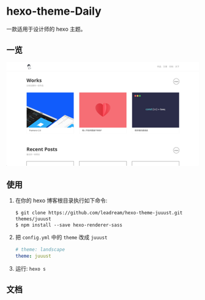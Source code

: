 # hexo-theme-Daily

一款适用于设计师的 hexo 主题。

## 一览
![Juuust](./screenshot.png)

## 使用
1. 在你的 hexo 博客根目录执行如下命令:
    ```git
    $ git clone https://github.com/leadream/hexo-theme-juuust.git themes/juuust
    $ npm install --save hexo-renderer-sass
    ```

2. 把 `config.yml` 中的 `theme` 改成 `juuust`
    ```yml
    # theme: landscape
    theme: juuust
    ```

3. 运行: `hexo s`

## 文档

